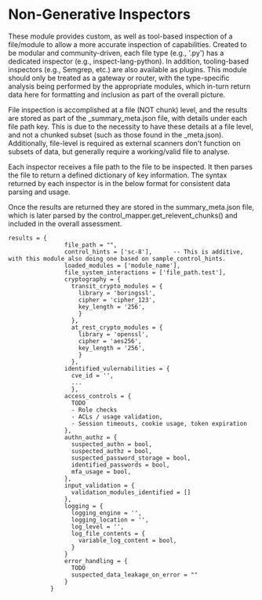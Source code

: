 # Non-Generative Inspectors

These module provides custom, as well as tool-based inspection of a file/module to allow
a more accurate inspection of capabilities.  Created to be modular and community-driven,
each file type (e.g., '.py') has a dedicated inspector (e.g., inspect-lang-python).  In
addition, tooling-based inspectors (e.g., Semgrep, etc.) are also available as plugins.
This module should only be treated as a gateway or router, with the type-specific analysis
being performed by the appropriate modules, which in-turn return data here for formatting and
inclusion as part of the overall picture.

File inspection is accomplished at a file (NOT chunk) level, and the results are stored as
part of the _summary_meta.json file, with details under each file path key.  This is due
to the necessity to have these details at a file level, and not a chunked subset (such as those
found in the _meta.json).  Additionally, file-level is required as external scanners don't function
on subsets of data, but generally require a working/valid file to analyse.

Each inspector receives a file path to the file to be inspected.  It then parses the file to
return a defined dictionary of key information.  The syntax returned by each inspector is in
the below format for consistent data parsing and usage.

Once the results are returned they are stored in the summary_meta.json file, which is later parsed
by the control_mapper.get_relevent_chunks() and included in the overall assessment.

```
results = {
                file_path = "",
                control_hints = ['sc-8'],      -- This is additive, with this module also doing one based on sample_control_hints.
                loaded_modules = ['module_name'],
                file_system_interactions = ['file_path.test'],
                cryptography = {
                  transit_crypto_modules = {
                    library = 'boringssl',
                    cipher = 'cipher_123',
                    key_length = '256',
                    }
                  },
                  at_rest_crypto_modules = {
                    library = 'openssl',
                    cipher = 'aes256',
                    key_length = '256',
                    }
                  },
                identified_vulernabilities = {
                  cve_id = '',
                  ...
                  },
                access_controls = {
                  TODO
                  - Role checks
                  - ACLs / usage validation,
                  - Session timeouts, cookie usage, token expiration
                },
                authn_authz = {
                  suspected_authn = bool,
                  suspected_authz = bool,
                  suspected_password_storage = bool,
                  identified_passwords = bool,
                  mfa_usage = bool,
                },
                input_validation = {
                  validation_modules_identified = []
                },
                logging = {
                  logging_engine = '',
                  logging_location = '',
                  log_level = '',
                  log_file_contents = {
                    variable_log_content = bool,
                  }
                }
                error_handling = {
                  TODO
                  suspected_data_leakage_on_error = ""
                }
            }
```